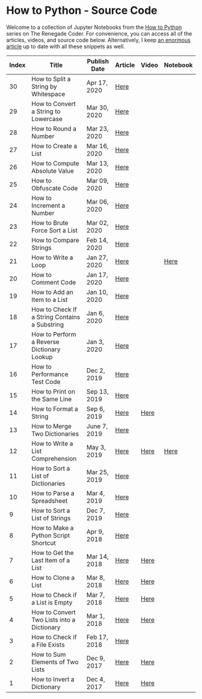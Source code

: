 # How to Python - Source Code

Welcome to a collection of Jupyter Notebooks from the [How to Python][1] series on The Renegade Coder. For convenience, you can access all of the articles, videos, and source code below. Alternatively, I keep [an enormous article][25] up to date with all these snippets as well.

| Index | Title | Publish Date | Article | Video | Notebook |
|-------|-------|--------------|---------|-------|----------|
| 30 | How to Split a String by Whitespace | Apr 17, 2020 | [Here][34] | | |
| 29 | How to Convert a String to Lowercase | Mar 30, 2020 | [Here][33] | | | 
| 28 | How to Round a Number | Mar 23, 2020 | [Here][32] | | |
| 27 | How to Create a List | Mar 16, 2020 | [Here][31] | | |
| 26 | How to Compute Absolute Value | Mar 13, 2020 | [Here][30] | | |
| 25 | How to Obfuscate Code | Mar 09, 2020 | [Here][29] | | |
| 24 | How to Increment a Number | Mar 06, 2020 | [Here][28] | | |
| 23 | How to Brute Force Sort a List | Mar 02, 2020 | [Here][27] | | |
| 22 | How to Compare Strings | Feb 14, 2020 | [Here][26] | | |
| 21 | How to Write a Loop | Jan 27, 2020 | [Here][4] | | [Here][24] | 
| 20 | How to Comment Code | Jan 17, 2020 | [Here][5] | | |
| 19 | How to Add an Item to a List | Jan 10, 2020 | [Here][6] | | |
| 18 | How to Check If a String Contains a Substring | Jan 6, 2020 | [Here][7] | | |
| 17 | How to Perform a Reverse Dictionary Lookup | Jan 3, 2020 | [Here][8] | | |
| 16 | How to Performance Test Code | Dec 2, 2019 | [Here][9] | | |
| 15 | How to Print on the Same Line | Sep 13, 2019 | [Here][10] | | |
| 14 | How to Format a String | Sep 6, 2019 | [Here][11] | [Here][42] | |
| 13 | How to Merge Two Dictionaries | June 7, 2019 | [Here][12] | | |
| 12 | How to Write a List Comprehension | May 3, 2019 | [Here][2] | [Here][39] | [Here][3] |
| 11 | How to Sort a List of Dictionaries | Mar 25, 2019 | [Here][13] | | |
| 10 | How to Parse a Spreadsheet | Mar 4, 2019 | [Here][14] | | |
| 9 | How to Sort a List of Strings | Dec 7, 2019 | [Here][15] | | |
| 8 | How to Make a Python Script Shortcut | Apr 9, 2018 | [Here][16] | | |
| 7 | How to Get the Last Item of a List | Mar 14, 2018 | [Here][17] | [Here][41] | |
| 6 | How to Clone a List | Mar 8, 2018 | [Here][18] | [Here][40] | |
| 5 | How to Check if a List is Empty | Mar 7, 2018 | [Here][19] | [Here][35] | | 
| 4 | How to Convert Two Lists into a Dictionary | Mar 1, 2018 | [Here][20] | [Here][38] | |
| 3 | How to Check if a File Exists | Feb 17, 2018 | [Here][21] | | |
| 2 | How to Sum Elements of Two Lists | Dec 9, 2017 | [Here][22] | [Here][37] | |
| 1 | How to Invert a Dictionary | Dec 4, 2017 | [Here][23] | [Here][36] | |

[1]: https://therenegadecoder.com/series/how-to-python/
[2]: https://therenegadecoder.com/code/how-to-write-a-list-comprehension-in-python/
[3]: https://colab.research.google.com/github/TheRenegadeCoder/how-to-python-code/blob/master/notebooks/how_to_write_a_list_comprehension.ipynb
[4]: https://therenegadecoder.com/code/how-to-write-a-loop-in-python/
[5]: https://therenegadecoder.com/code/how-to-comment-code-in-python/
[6]: https://therenegadecoder.com/code/how-to-add-an-item-to-a-list-in-python/
[7]: https://therenegadecoder.com/code/how-to-check-if-a-string-contains-a-substring-in-python/
[8]: https://therenegadecoder.com/code/how-to-perform-a-reverse-dictionary-lookup-in-python/
[9]: https://therenegadecoder.com/code/how-to-performance-test-python-code/
[10]: https://therenegadecoder.com/code/how-to-print-on-the-same-line-in-python/
[11]: https://therenegadecoder.com/code/how-to-format-a-string-in-python/
[12]: https://therenegadecoder.com/code/how-to-merge-two-dictionaries-in-python/
[13]: https://therenegadecoder.com/code/how-to-sort-a-list-of-dictionaries-in-python/
[14]: https://therenegadecoder.com/code/how-to-parse-a-spreadsheet-in-python/
[15]: https://therenegadecoder.com/code/how-to-sort-a-list-of-strings-in-python/
[16]: https://therenegadecoder.com/code/how-to-make-a-python-script-shortcut-with-arguments/
[17]: https://therenegadecoder.com/code/how-to-get-the-last-item-of-a-list-in-python/
[18]: https://therenegadecoder.com/code/how-to-clone-a-list-in-python/
[19]: https://therenegadecoder.com/code/how-to-check-if-a-list-is-empty-in-python/
[20]: https://therenegadecoder.com/code/how-to-convert-two-lists-into-a-dictionary-in-python/
[21]: https://therenegadecoder.com/code/how-to-check-if-a-file-exists-in-python/
[22]: https://therenegadecoder.com/code/how-to-sum-elements-of-two-lists-in-python/
[23]: https://therenegadecoder.com/code/how-to-invert-a-dictionary-in-python/
[24]: https://colab.research.google.com/github/TheRenegadeCoder/how-to-python-code/blob/master/notebooks/how_to_write_a_loop.ipynb
[25]: https://therenegadecoder.com/code/python-code-snippets-for-everyday-problems/
[26]: https://therenegadecoder.com/code/how-to-compare-strings-in-python/
[27]: https://therenegadecoder.com/code/how-to-brute-force-sort-a-list-in-python/
[28]: https://therenegadecoder.com/code/how-to-increment-a-number-in-python/
[29]: https://therenegadecoder.com/code/how-to-obfuscate-code-in-python/
[30]: https://therenegadecoder.com/code/how-to-compute-absolute-value-in-python/
[31]: https://therenegadecoder.com/code/how-to-create-a-list-in-python/
[32]: https://therenegadecoder.com/code/how-to-round-a-number-in-python/
[33]: https://therenegadecoder.com/code/how-to-convert-a-string-to-lowercase-in-python/
[34]: https://therenegadecoder.com/code/how-to-split-a-string-by-whitespace-in-python/
[35]: https://www.youtube.com/watch?v=k1lE5QxNAM4
[36]: https://www.youtube.com/watch?v=lN5qX73H2Bc
[37]: https://www.youtube.com/watch?v=-ueWDzP88eQ
[38]: https://www.youtube.com/watch?v=SPmFkdfD_Ho
[39]: https://www.youtube.com/watch?v=AEG8D4h7kls
[40]: https://www.youtube.com/watch?v=ZMCte_LHml0
[41]: https://www.youtube.com/watch?v=wAJ1Nlk-T7w
[42]: https://www.youtube.com/watch?v=qZMYur8VRlU

